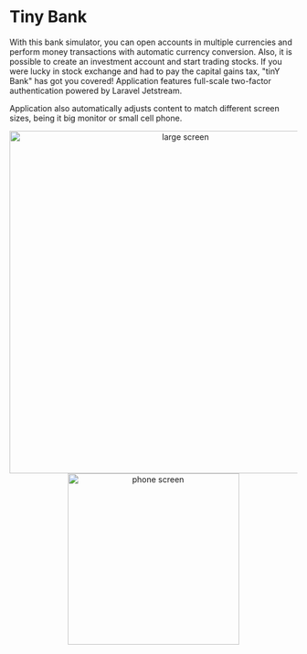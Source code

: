 # Tiny Bank

With this bank simulator, you can open accounts in multiple currencies and perform money transactions with automatic
currency conversion. Also, it is possible to create an investment account and start trading stocks. If you were lucky in
stock exchange and had to pay the capital gains tax, "tinY Bank" has got you covered! Application features full-scale
two-factor authentication powered by Laravel Jetstream.

Application also automatically adjusts content to match different screen sizes, being it big monitor or small cell
phone.

<div align="center">
<img src="https://www.dropbox.com/s/wcl23mrql00y3fh/1.png?raw=1" width="600px" alt="large screen">
<img src="https://www.dropbox.com/s/5d4a779kzy8jeyl/2.png?raw=1" width="300px" alt="phone screen">
</div>
